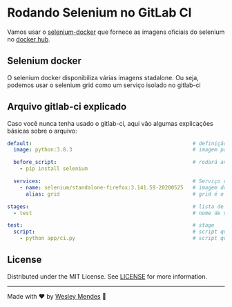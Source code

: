# Rodando Selenium no GitLab CI

Vamos usar o [selenium-docker](https://github.com/SeleniumHQ/docker-selenium) que fornece as imagens oficiais do selenium no [docker hub](https://hub.docker.com/u/selenium).


## Selenium docker

O selenium docker disponibiliza várias imagens stadalone. Ou seja, podemos usar o selenium grid como um serviço isolado no gitlab-ci


## Arquivo gitlab-ci explicado

Caso você nunca tenha usado o gitlab-ci, aqui vão algumas explicações básicas sobre o arquivo:
```yml
default:                                                    # definição do padrão de todos os stages do build
  image: python:3.8.3                                       # imagem padrão para os stages

  before_script:                                            # rodará antes de todos os `scripts` em cada stage
    - pip install selenium

  services:                                                 # Serviço esterno que podera ser usado no stage
    - name: selenium/standalone-firefox:3.141.59-20200525   # imagem do selenium-docker presente no docker hub
      alias: grid                                           # grid é o nome que o host poderá ser acessado

stages:                                                     # lista de stages
  - test                                                    # nome de um stage

test:                                                       # stage
  script:                                                   # script que rodará na imagem default
    - python app/ci.py                                      # script que rodará na imagem
```


## License

Distributed under the MIT License. See [LICENSE](LICENSE.md) for more information.

---

Made with ♥ by [Wesley Mendes](https://wesleymendes.com.br/) :wave:
